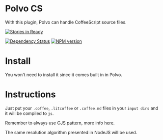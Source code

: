 # Polvo CS

With this plugin, Polvo can handle CoffeeScript source files.

[![Stories in Ready](https://badge.waffle.io/polvo/polvo-cs.png)](https://waffle.io/polvo/polvo-cs)

[![Dependency Status](https://gemnasium.com/polvo/polvo-cs.png)](https://gemnasium.com/polvo/polvo-cs) [![NPM version](https://badge.fury.io/js/polvo-cs.png)](http://badge.fury.io/js/polvo-cs)

# Install

You won't need to install it since it comes built in in Polvo.

# Instructions

Just put your `.coffee`, `.litcoffee` or `.coffee.md` files in your `input dirs`
and it will be compiled to `js`.

Remember to always use [CJS pattern](http://nodejs.org/api/modules.html), more
info [here](http://wiki.commonjs.org/wiki/Modules/1.1).

The same resolution algorithm presented in NodeJS will be used.